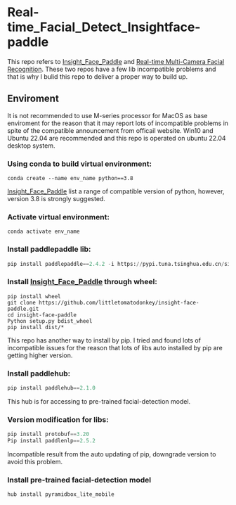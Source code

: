 # Real-time_Facial_Detect_Insightface-paddle

This repo refers to [Insight_Face_Paddle](https://github.com/littletomatodonkey/insight-face-paddle) and [Real-time Multi-Camera Facial Recognition](https://github.com/M-M-Akash/Face_Recognition_System). These two repos have a few lib incompatible problems and that is why I bulid this repo to deliver a proper way to build up.

## Enviroment

It is not recommended to use M-series processor for MacOS as base enviroment for the reason that it may report lots of incompatible problems in spite of the compatible announcement from officail website. Win10 and Ubuntu 22.04 are recommended and this repo is operated on ubuntu 22.04 desktop system. 

### Using conda to build virtual environment:

```linux
conda create --name env_name python==3.8
```
[Insight_Face_Paddle](https://github.com/littletomatodonkey/insight-face-paddle) list a range of compatible version of python, however, version 3.8 is strongly suggested.  

### Activate virtual environment:

```linux
conda activate env_name
```

### Install paddlepaddle lib:

```python
pip install paddlepaddle==2.4.2 -i https://pypi.tuna.tsinghua.edu.cn/simple
```

### Install [Insight_Face_Paddle](https://github.com/littletomatodonkey/insight-face-paddle) through wheel:

```
pip install wheel
git clone https://github.com/littletomatodonkey/insight-face-paddle.git
cd insight-face-paddle
Python setup.py bdist_wheel
pip install dist/* 
```

This repo has another way to install by pip. I tried and found lots of incompatible issues for the reason that lots of libs auto installed by pip are getting higher version.  

### Install paddlehub:

```python
pip install paddlehub==2.1.0
```

This hub is for accessing to pre-trained facial-detection model.

### Version modification for libs:

```python
pip install protobuf==3.20 
Pip install paddlenlp==2.5.2
```

Incompatible result from the auto updating of pip, downgrade version to avoid this problem.

### Install pre-trained facial-detection model

```python
hub install pyramidbox_lite_mobile
```


